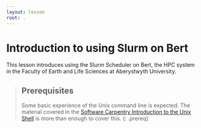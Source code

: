 ```yaml
---
layout: lesson
root: .
---
```


# Introduction to using Slurm on Bert

This lesson introduces using the Slurm Scheduler on Bert, the HPC system in the Faculty of Earth and Life Sciences at Aberystwyth University.

> ## Prerequisites
>
> Some basic experience of the Unix command line is expected. The material covered in the [Software Carpentry Introduction to the Unix Shell](http://swcarpentry.github.io/shell-novice/) is more than enough to cover this.
{: .prereq}





